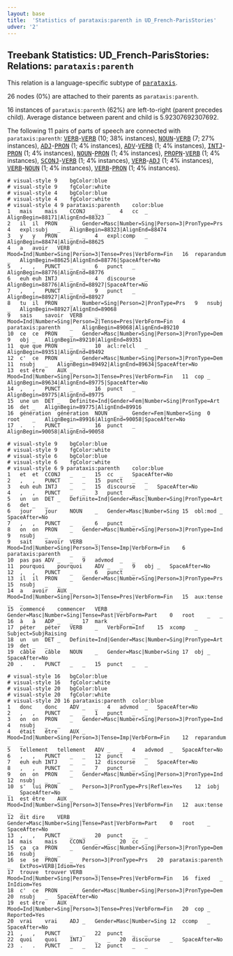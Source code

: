 ```yaml
---
layout: base
title:  'Statistics of parataxis:parenth in UD_French-ParisStories'
udver: '2'
---
```


## Treebank Statistics: UD_French-ParisStories: Relations: `parataxis:parenth`

This relation is a language-specific subtype of <tt><a href="fr_parisstories-dep-parataxis.html">parataxis</a></tt>.

26 nodes (0%) are attached to their parents as `parataxis:parenth`.

16 instances of `parataxis:parenth` (62%) are left-to-right (parent precedes child).
Average distance between parent and child is 5.92307692307692.

The following 11 pairs of parts of speech are connected with `parataxis:parenth`: <tt><a href="fr_parisstories-pos-VERB.html">VERB</a></tt>-<tt><a href="fr_parisstories-pos-VERB.html">VERB</a></tt> (10; 38% instances), <tt><a href="fr_parisstories-pos-NOUN.html">NOUN</a></tt>-<tt><a href="fr_parisstories-pos-VERB.html">VERB</a></tt> (7; 27% instances), <tt><a href="fr_parisstories-pos-ADJ.html">ADJ</a></tt>-<tt><a href="fr_parisstories-pos-PRON.html">PRON</a></tt> (1; 4% instances), <tt><a href="fr_parisstories-pos-ADV.html">ADV</a></tt>-<tt><a href="fr_parisstories-pos-VERB.html">VERB</a></tt> (1; 4% instances), <tt><a href="fr_parisstories-pos-INTJ.html">INTJ</a></tt>-<tt><a href="fr_parisstories-pos-PRON.html">PRON</a></tt> (1; 4% instances), <tt><a href="fr_parisstories-pos-NOUN.html">NOUN</a></tt>-<tt><a href="fr_parisstories-pos-PRON.html">PRON</a></tt> (1; 4% instances), <tt><a href="fr_parisstories-pos-PROPN.html">PROPN</a></tt>-<tt><a href="fr_parisstories-pos-VERB.html">VERB</a></tt> (1; 4% instances), <tt><a href="fr_parisstories-pos-SCONJ.html">SCONJ</a></tt>-<tt><a href="fr_parisstories-pos-VERB.html">VERB</a></tt> (1; 4% instances), <tt><a href="fr_parisstories-pos-VERB.html">VERB</a></tt>-<tt><a href="fr_parisstories-pos-ADJ.html">ADJ</a></tt> (1; 4% instances), <tt><a href="fr_parisstories-pos-VERB.html">VERB</a></tt>-<tt><a href="fr_parisstories-pos-NOUN.html">NOUN</a></tt> (1; 4% instances), <tt><a href="fr_parisstories-pos-VERB.html">VERB</a></tt>-<tt><a href="fr_parisstories-pos-PRON.html">PRON</a></tt> (1; 4% instances).


~~~ conllu
# visual-style 9	bgColor:blue
# visual-style 9	fgColor:white
# visual-style 4	bgColor:blue
# visual-style 4	fgColor:white
# visual-style 4 9 parataxis:parenth	color:blue
1	mais	mais	CCONJ	_	_	4	cc	_	AlignBegin=88171|AlignEnd=88323
2	il	il	PRON	_	Gender=Masc|Number=Sing|Person=3|PronType=Prs	4	expl:subj	_	AlignBegin=88323|AlignEnd=88474
3	y	y	PRON	_	_	4	expl:comp	_	AlignBegin=88474|AlignEnd=88625
4	a	avoir	VERB	_	Mood=Ind|Number=Sing|Person=3|Tense=Pres|VerbForm=Fin	16	reparandum	_	AlignBegin=88625|AlignEnd=88776|SpaceAfter=No
5	,	,	PUNCT	_	_	6	punct	_	AlignBegin=88776|AlignEnd=88776
6	euh	euh	INTJ	_	_	4	discourse	_	AlignBegin=88776|AlignEnd=88927|SpaceAfter=No
7	,	,	PUNCT	_	_	9	punct	_	AlignBegin=88927|AlignEnd=88927
8	tu	il	PRON	_	Number=Sing|Person=2|PronType=Prs	9	nsubj	_	AlignBegin=88927|AlignEnd=89068
9	sais	savoir	VERB	_	Mood=Ind|Number=Sing|Person=2|Tense=Pres|VerbForm=Fin	4	parataxis:parenth	_	AlignBegin=89068|AlignEnd=89210
10	ce	ce	PRON	_	Gender=Masc|Number=Sing|Person=3|PronType=Dem	9	obj	_	AlignBegin=89210|AlignEnd=89351
11	que	que	PRON	_	_	10	acl:relcl	_	AlignBegin=89351|AlignEnd=89492
12	c'	ce	PRON	_	Gender=Masc|Number=Sing|Person=3|PronType=Dem	11	nsubj	_	AlignBegin=89492|AlignEnd=89634|SpaceAfter=No
13	est	être	AUX	_	Mood=Ind|Number=Sing|Person=3|Tense=Pres|VerbForm=Fin	11	cop	_	AlignBegin=89634|AlignEnd=89775|SpaceAfter=No
14	,	,	PUNCT	_	_	16	punct	_	AlignBegin=89775|AlignEnd=89775
15	une	un	DET	_	Definite=Ind|Gender=Fem|Number=Sing|PronType=Art	16	det	_	AlignBegin=89775|AlignEnd=89916
16	génération	génération	NOUN	_	Gender=Fem|Number=Sing	0	root	_	AlignBegin=89916|AlignEnd=90058|SpaceAfter=No
17	.	.	PUNCT	_	_	16	punct	_	AlignBegin=90058|AlignEnd=90058

~~~


~~~ conllu
# visual-style 9	bgColor:blue
# visual-style 9	fgColor:white
# visual-style 6	bgColor:blue
# visual-style 6	fgColor:white
# visual-style 6 9 parataxis:parenth	color:blue
1	et	et	CCONJ	_	_	15	cc	_	SpaceAfter=No
2	,	,	PUNCT	_	_	15	punct	_	_
3	euh	euh	INTJ	_	_	15	discourse	_	SpaceAfter=No
4	,	,	PUNCT	_	_	3	punct	_	_
5	un	un	DET	_	Definite=Ind|Gender=Masc|Number=Sing|PronType=Art	6	det	_	_
6	jour	jour	NOUN	_	Gender=Masc|Number=Sing	15	obl:mod	_	SpaceAfter=No
7	,	,	PUNCT	_	_	6	punct	_	_
8	on	on	PRON	_	Gender=Masc|Number=Sing|Person=3|PronType=Ind	9	nsubj	_	_
9	sait	savoir	VERB	_	Mood=Ind|Number=Sing|Person=3|Tense=Imp|VerbForm=Fin	6	parataxis:parenth	_	_
10	pas	pas	ADV	_	_	9	advmod	_	_
11	pourquoi	pourquoi	ADV	_	_	9	obj	_	SpaceAfter=No
12	,	,	PUNCT	_	_	6	punct	_	_
13	il	il	PRON	_	Gender=Masc|Number=Sing|Person=3|PronType=Prs	15	nsubj	_	_
14	a	avoir	AUX	_	Mood=Ind|Number=Sing|Person=3|Tense=Pres|VerbForm=Fin	15	aux:tense	_	_
15	commencé	commencer	VERB	_	Gender=Masc|Number=Sing|Tense=Past|VerbForm=Part	0	root	_	_
16	à	à	ADP	_	_	17	mark	_	_
17	péter	péter	VERB	_	VerbForm=Inf	15	xcomp	_	Subject=SubjRaising
18	un	un	DET	_	Definite=Ind|Gender=Masc|Number=Sing|PronType=Art	19	det	_	_
19	câble	câble	NOUN	_	Gender=Masc|Number=Sing	17	obj	_	SpaceAfter=No
20	.	.	PUNCT	_	_	15	punct	_	_

~~~


~~~ conllu
# visual-style 16	bgColor:blue
# visual-style 16	fgColor:white
# visual-style 20	bgColor:blue
# visual-style 20	fgColor:white
# visual-style 20 16 parataxis:parenth	color:blue
1	donc	donc	ADV	_	_	4	advmod	_	SpaceAfter=No
2	,	,	PUNCT	_	_	1	punct	_	_
3	on	on	PRON	_	Gender=Masc|Number=Sing|Person=3|PronType=Ind	4	nsubj	_	_
4	était	être	AUX	_	Mood=Ind|Number=Sing|Person=3|Tense=Imp|VerbForm=Fin	12	reparandum	_	_
5	tellement	tellement	ADV	_	_	4	advmod	_	SpaceAfter=No
6	,	,	PUNCT	_	_	12	punct	_	_
7	euh	euh	INTJ	_	_	12	discourse	_	SpaceAfter=No
8	,	,	PUNCT	_	_	7	punct	_	_
9	on	on	PRON	_	Gender=Masc|Number=Sing|Person=3|PronType=Ind	12	nsubj	_	_
10	s'	lui	PRON	_	Person=3|PronType=Prs|Reflex=Yes	12	iobj	_	SpaceAfter=No
11	est	être	AUX	_	Mood=Ind|Number=Sing|Person=3|Tense=Pres|VerbForm=Fin	12	aux:tense	_	_
12	dit	dire	VERB	_	Gender=Masc|Number=Sing|Tense=Past|VerbForm=Part	0	root	_	SpaceAfter=No
13	,	,	PUNCT	_	_	20	punct	_	_
14	mais	mais	CCONJ	_	_	20	cc	_	_
15	ça	ça	PRON	_	Gender=Masc|Number=Sing|Person=3|PronType=Dem	16	nsubj	_	_
16	se	se	PRON	_	Person=3|PronType=Prs	20	parataxis:parenth	_	ExtPos=VERB|Idiom=Yes
17	trouve	trouver	VERB	_	Mood=Ind|Number=Sing|Person=3|Tense=Pres|VerbForm=Fin	16	fixed	_	InIdiom=Yes
18	c'	ce	PRON	_	Gender=Masc|Number=Sing|Person=3|PronType=Dem	20	nsubj	_	SpaceAfter=No
19	est	être	AUX	_	Mood=Ind|Number=Sing|Person=3|Tense=Pres|VerbForm=Fin	20	cop	_	Reported=Yes
20	vrai	vrai	ADJ	_	Gender=Masc|Number=Sing	12	ccomp	_	SpaceAfter=No
21	,	,	PUNCT	_	_	22	punct	_	_
22	quoi	quoi	INTJ	_	_	20	discourse	_	SpaceAfter=No
23	.	.	PUNCT	_	_	12	punct	_	_

~~~


